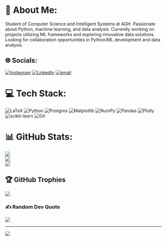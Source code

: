 # 💫 About Me:
Student of Computer Science and Intelligent Systems at AGH. Passionate about Python, machine learning, and data analysis. Currently working on projects utilizing ML frameworks and exploring innovative data solutions. Looking for collaboration opportunities in Python/ML development and data analysis.<br>


## 🌐 Socials:
[![Instagram](https://img.shields.io/badge/Instagram-%23E4405F.svg?logo=Instagram&logoColor=white)](https://instagram.com/mateusz_._s) [![LinkedIn](https://img.shields.io/badge/LinkedIn-%230077B5.svg?logo=linkedin&logoColor=white)](https://linkedin.com/in/mateusz-sobiech) [![email](https://img.shields.io/badge/Email-D14836?logo=gmail&logoColor=white)](mailto:mateuszsobiech04@gmail.com) 

# 💻 Tech Stack:
![LaTeX](https://img.shields.io/badge/latex-%23008080.svg?style=for-the-badge&logo=latex&logoColor=white) ![Python](https://img.shields.io/badge/python-3670A0?style=for-the-badge&logo=python&logoColor=ffdd54) ![Postgres](https://img.shields.io/badge/postgres-%23316192.svg?style=for-the-badge&logo=postgresql&logoColor=white) ![Matplotlib](https://img.shields.io/badge/Matplotlib-%23ffffff.svg?style=for-the-badge&logo=Matplotlib&logoColor=black) ![NumPy](https://img.shields.io/badge/numpy-%23013243.svg?style=for-the-badge&logo=numpy&logoColor=white) ![Pandas](https://img.shields.io/badge/pandas-%23150458.svg?style=for-the-badge&logo=pandas&logoColor=white) ![Plotly](https://img.shields.io/badge/Plotly-%233F4F75.svg?style=for-the-badge&logo=plotly&logoColor=white) ![scikit-learn](https://img.shields.io/badge/scikit--learn-%23F7931E.svg?style=for-the-badge&logo=scikit-learn&logoColor=white) ![Git](https://img.shields.io/badge/git-%23F05033.svg?style=for-the-badge&logo=git&logoColor=white)
# 📊 GitHub Stats:
![](https://github-readme-stats.vercel.app/api?username=Mat04So&theme=dark&hide_border=false&include_all_commits=false&count_private=false)<br/>
![](https://nirzak-streak-stats.vercel.app/?user=Mat04So&theme=dark&hide_border=false)<br/>
![](https://github-readme-stats.vercel.app/api/top-langs/?username=Mat04So&theme=dark&hide_border=false&include_all_commits=false&count_private=false&layout=compact)

## 🏆 GitHub Trophies
![](https://github-profile-trophy.vercel.app/?username=Mat04So&theme=radical&no-frame=false&no-bg=true&margin-w=4)

### ✍️ Random Dev Quote
![](https://quotes-github-readme.vercel.app/api?type=horizontal&theme=radical)

---
[![](https://visitcount.itsvg.in/api?id=Mat04So&icon=0&color=0)](https://visitcount.itsvg.in)

<!-- Proudly created with GPRM ( https://gprm.itsvg.in ) -->
